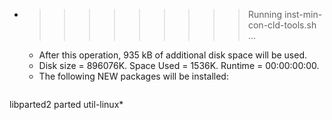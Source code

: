 * >>>>>>>>> Running inst-min-con-cld-tools.sh ...
  * After this operation, 935 kB of additional disk space will be used.
  * Disk size = 896076K. Space Used = 1536K. Runtime = 00:00:00:00.
  * The following NEW packages will be installed:
  ```bash
libparted2 parted util-linux*
  ```
